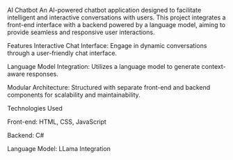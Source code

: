 AI Chatbot
An AI-powered chatbot application designed to facilitate intelligent and interactive conversations with users. This project integrates a front-end interface with a backend powered by a language model, aiming to provide seamless and responsive user interactions.

Features
Interactive Chat Interface: Engage in dynamic conversations through a user-friendly chat interface.

Language Model Integration: Utilizes a language model to generate context-aware responses.

Modular Architecture: Structured with separate front-end and backend components for scalability and maintainability.

Technologies Used

Front-end: HTML, CSS, JavaScript

Backend: C#

Language Model: LLama Integration
